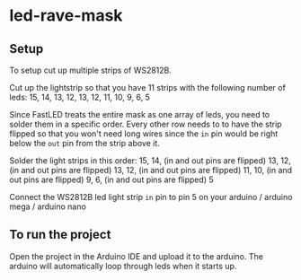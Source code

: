 # led-rave-mask

## Setup

To setup cut up multiple strips of WS2812B.

Cut up the lightstrip so that you have 11 strips with the following number of leds: 15, 14, 13, 12, 13, 12, 11, 10, 9, 6, 5

Since FastLED treats the entire mask as one array of leds, you need to solder them in a specific order. Every other row needs to to have the strip flipped so that you won't need long wires since the `in` pin would be right below the `out` pin from the strip above it.

Solder the light strips in this order:
15,
14, (in and out pins are flipped)
13,
12, (in and out pins are flipped)
13,
12, (in and out pins are flipped)
11,
10, (in and out pins are flipped)
9,
6, (in and out pins are flipped)
5

Connect the WS2812B led light strip `in` pin to pin 5 on your arduino / arduino mega / arduino nano

## To run the project

Open the project in the Arduino IDE and upload it to the arduino. The arduino will automatically loop through leds when it starts up.
